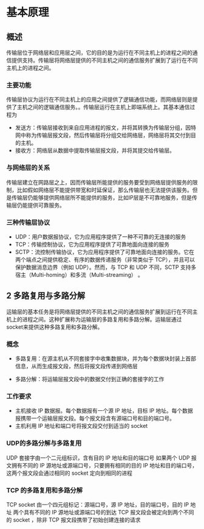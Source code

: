 # 基本原理

## 概述

传输层位于网络层和应用层之间，它的目的是为运行在不同主机上的进程之间的通信提供支持。传输层将网络层提供的不同主机之间的通信服务扩展到了运行在不同主机上的进程之间。

### 主要功能
传输层协议为运行在不同主机上的应用之间提供了逻辑通信功能，而网络层则是提供了主机之间的逻辑通信服务。。传输层运行在主机上即端系统上。其基本通信过程为
* 发送方：传输层接收到来自应用进程的报文，并将其转换为传输层分组，因特网中称为传输层报文段，然后传输层将分组交给网络层，网络层将其交付到目的主机。
* 接收方：网络层从数据中提取传输层报文段，并将其提交给传输层。
### 与网络层的关系
传输层建立在网路层之上，因而传输层所能提供的服务要受到网络层提供服务的限制，比如假如网络层不能提供带宽和时延保证，那么传输层也无法提供该服务。但是传输层仍能够提供网络层所不能提供的服务，比如IP层是不可靠地服务，但是传输层仍能提供可靠服务。

### 三种传输层协议
* UDP：用户数据报协议，它为应用程序提供了一种不可靠的无连接的服务
* TCP：传输控制协议，它为应用程序提供了可靠地面向连接的服务
* SCTP：流控制传输协议，它为应用程序提供了可靠地面向连接的服务。它在两个端点之间提供稳定、有序的数据传递服务（非常类似于 TCP），并且可以保护数据消息边界（例如 UDP）。然而，与 TCP 和 UDP 不同，SCTP 支持多宿主（Multi-homing）和多流（Multi-streaming） 。

## 2 多路复用与多路分解
运输层的基本任务是将网络层提供的不同主机之间的通信服务扩展到运行在不同主机上的进程之间。这种扩展称为运输层的多路复用和多路分解。运输层通过socket来提供这种多路复用和多路分解。

### 概念

* 多路复用：在源主机从不同套接字中收集数据块，并为每个数据块封装上首部信息，从而生成报文段，然后将报文段传递到网络层

* 多路分解：将运输层报文段中的数据交付到正确的套接字的工作

### 工作要求

* 主机接收 IP 数据报。每个数据报有一个源 IP 地址，目标 IP 地址。每个数据报携带一个运输层报文段。每个报文段含有源端口号和目的端口号。
* 主机利用 IP 地址和端口号将报文段交付到适当的 socket

### UDP的多路分解与多路复用
UDP 套接字由一个二元组标识，含有目的 IP 地址和目的端口号
如果两个 UDP 报文拥有不同的 IP 源地址或源端口号，只要拥有相同的目的 IP 地址和目的端口号，这两个报文段会通过相同的 socket 定向到相同的进程
### TCP 的多路复用和多路分解
TCP socket 由一个四元组标记：源端口号，源 IP 地址，目的端口号，目的 IP 地址
两个具有不同的 IP 源地址或源端口号的到达 TCP 报文段会被定向到两个不同的 socket ，除非 TCP 报文段携带了初始创建连接的请求